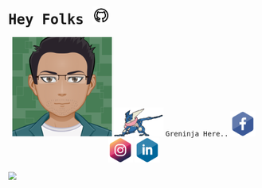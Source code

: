 # <samp> **Hey Folks** </samp> <img src="assets/git.svg" width="35" alt="git">

<p align="center">
<img src="assets/myAvatar.svg" width="200" height="200" alt="Avatar">
<a href="https://youtu.be/DiPjyqO-jqU" target="_blank"><img src="assets/sprite-pokemon.gif" width="100" alt="ninja"></a>
<samp> Greninja Here..</samp>
<a href="https://www.facebook.com/abhishek.prasad.17/" target="_blank"><img src="assets/fb.svg" width="50" alt="fb"></a>
<a href="https://www.instagram.com/abhi_pratima/" target="_blank"><img src="assets/ig.svg" width="50" alt="ig"></a>
<a href="https://www.linkedin.com/in/abhishek-prasad-jinx17/" target="_blank"><img src="assets/ln.svg" width="50" alt="ln"></a>
</p>
<a href="https://github.com/Abhishek-Greninja17">
  <img align="center" src="https://github-readme-stats.vercel.app/api/top-langs/?username=Abhishek-Greninja17&theme=light&hide_langs_below=1" />
</a>



